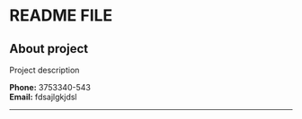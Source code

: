 # README FILE
## About project
Project description

**Phone:** 3753340-543  
**Email:** fdsajlgkjdsl

*****

